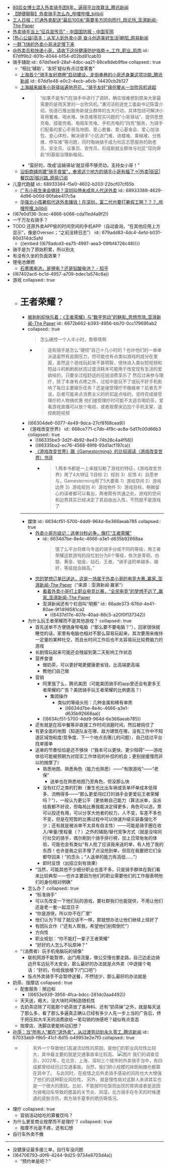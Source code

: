 - [80后女博士混入外卖骑手团8年，逼得平台改算法_腾讯新闻](https://news.qq.com/rain/a/20241023A01DDG00?suid=&media_id=)
- [【随便聊聊】外卖骑手怎么办_哔哩哔哩_bilibili](https://www.bilibili.com/video/BV1eV4y1R7Z8)
- [工人日报：打通外卖配送“最后100米”需要多方同向而行_舆论场_澎湃新闻-The Paper](https://www.thepaper.cn/newsDetail_forward_29212362)
- [外卖骑手当上“征兵宣传员” - 中国国防报 - 中国军网](http://www.81.cn/gfbmap/content/2023-01/12/content_331653.htm)
- [[热心公益]高丰：从军人到外卖小哥 奋斗创造美好生活|朝阳_网易新闻](https://bj.news.163.com/23/1127/18/IKIQG7DV043898ES.html)
- [一群飞快的外卖小哥决定慢下来](https://mp.weixin.qq.com/s/VZllXubOQYr9Dt_eqxLAIw)
- [@外卖员和快递小哥，请收下这份健康防护指南→_工作_职业_肌肉](https://www.sohu.com/a/727470245_121124528)
  id:: 67dff9b2-801b-4044-b154-d02bd81cab10
- 骑手辅助
  id:: 67dd1ee9-28af-4dbc-aa21-88ce8deb9fbe
  collapsed:: true
	- “相比‘辅助’，‘友好’疑似有点过度客套”
	- [上海首个“骑手友好商圈”启动建设，走街串巷的小哥还身兼这项功能_腾讯新闻](https://news.qq.com/rain/a/20240914A09K8U00)
	  id:: 67dd1e48-e0c2-4ecb-a6cb-14430cb2b127
	- [上海越来越多小哥驿站遍地开花，“骑手友好”缘何要从一台吹风机说起](https://j.021east.com/p/1734832029040196)
		- >“如果不是专门在骑手中进行了调研，确实很难想到原来大家最需要的是雨天里的一台吹风机。”漕河泾街道党工委副书记陈雷介绍，街道已推出服务新就业群体的五大行动，具体包括可解决小哥用餐难、喝水难、休息难等现实问题的“小哥驿站”，提供思想充电、技能充电、电瓶车充电、手机充电的“四充”服务，为骑手们配备的爱心手册及地图、爱心套餐、爱心基金会、爱心加油包、爱心体检，解决骑手“小区进门难、进楼难、乘梯难、分拣难、停车难”等问题，同时吸纳骑手成为社区志愿服务的助老员、安全员、议事员、宣传员，形成新就业群体与社区“双向奔赴”的基层治理新格局。
		- “蛮好的，改成‘运输驿站’就显得不够灵动，支持女小哥！”
	- [沿街商铺共建“骑手食堂”，奉贤这个地方的骑手小哥有福了→|外卖|街区|餐饮店|振兴路_网易订阅](https://www.163.com/dy/article/JJ7NQOG7055040N3.html)
- 儿童代跑腿
  id:: 68933384-f5e0-4602-b203-22bcf07cf65b
	- [广东小孩生来会搞钱？深圳叫停未成年人代送外卖](https://mp.weixin.qq.com/s/7GJy5FudjTHnE3MRtJqWXg)
	  id:: 68933388-4629-4d96-b00d-90fabe417c5a
	- [华强北小孩暑假代送外卖赚钱！在深圳，富二代也要打暑假工啊？？？_哔哩哔哩_bilibili](https://www.bilibili.com/video/BV1MzhnzKEAY/)
- ((67e0d136-3cec-4866-b066-cda11ed4a9f2))
- 一千万左右骑手？
- TODO 还原外卖APP偷的时间空间的手机APP（自动查询，“在其他应用上方显示”，像是Oversec；“之前没转日志”）
  id:: 679add83-4dc4-4efd-b031-60d314dc5afd
	- {{embed ((679adcd3-ea75-4997-aea3-09fbf4726c48))}}
- 骑手是为了原始积累，所以别太
- 有没有久坐的负面效果？
- 锂电池爆燃
	- [石墨烯电池，是锂电？还是铅酸电池？ - 知乎](https://zhuanlan.zhihu.com/p/389521624)
- ((67402ac6-bc1d-4957-a709-bdec1a574c8a))
- 游戏
  collapsed:: true
	- # 王者荣耀？
		- [被剥削却快乐着：《王者荣耀》与“数字劳动”的魅影_思想市场_澎湃新闻-The Paper](https://www.thepaper.cn/newsDetail_forward_7880410)
		  id:: 6672b662-b393-4956-bb70-0cc179695ab2
		- collapsed:: true
		  >怎么硬控一个人半小时，靠移情啊
			- >这些骑手是怎么“硬控”自己十几小时的？也许他们的一单单派送虽然有逾期压力，但可能也有点类似游戏的成分在里面，虽然这个游戏玩起来不甚明智，很快进入类似短视频和短战斗的刷刷刷状态过度消耗本可能用于改变现有生活的爱欲啥的，只要全过程舒适的花钱消费享乐了
			  然后过来参与理疗，除了本身有点疼之外，过程中是玩不了或玩不好手机影响了每日主要娱乐任务？还是接受理疗不像接单？前者先不谈，后者可能来点消费主义的折扣返点啥的，坚持完成接受理疗的人物搞优惠
			  他们接受理疗时可能不太适合喝奶茶，爱看游戏直播可以放个电视，或者按摩床边加个手机支架，遥控刷短视频
		- ((66304de6-0077-4e49-9dca-27cf8168cea9))
		- 《游戏改变世界》
		  id:: 668ce771-c7db-4f9c-ac8a-5d17c00d66b3
		  collapsed:: true
			- ((66335be3-3d2f-4b92-8e43-74b28c4a4f58))
			- ((66335ba2-ec76-4568-89f8-93d1acf197ca))
			- [《游戏改变世界》跟《Gamestorming》的比较阅读（游戏改变世界）书评](https://book.douban.com/review/5669152/)
				- >1.两本书都是一上来就勾勒了游戏的特征，《游戏改变世界》用了4大特征 1)目标 2）规则 3）反馈 4）自愿参与，Gamestorming用了5大要素 1）游戏空间 2）游戏边界 3）游戏规则 4）游戏物件 5）游戏目标，稍微留心的读者都可以看出，两者颇有共通之处，游戏的空间和边界其实已经决定了其自由出入性，不然就不是游戏了
		- ---
		- 媒体
		  id:: 6634cf51-5700-4dd9-964d-6e366aeab785
		  collapsed:: true
			- [外卖小哥升级记：送单分秒必争，像打“王者荣耀”](https://www.yicai.com/news/100351683.html)
				- id:: 6634d7be-8e4c-4666-a3e1-d635b92668aa
				  >饿了么平台将蜂鸟专送的骑手分成不同的等级，用王者荣耀这款游戏的段位划分为6个等级，依次是青铜、白银、黄金、铂金、钻石、王者。“骑手送的单越多、越好，等级就会越高。”
			- [您的梦想订单已送达，这是一场属于外卖小哥的电竞大赛_赢家_澎湃新闻-The Paper](https://www.thepaper.cn/newsDetail_forward_13575517)（“来源：澎湃新闻·赢家”）
				- [看着外卖小哥打上职业电竞比赛，“全民电竞”的梦想不远了_赢家_澎湃新闻-The Paper](https://www.thepaper.cn/newsDetail_forward_13812509)
				- 澎湃新闻还有个栏目叫“明察”
				  id:: 66ade373-876d-4e41-80ae-9f1498581ca2
					- ((6437d17e-407e-40ad-86c5-a20f0f137342))
		- 为什么玩王者荣耀而不是其他游戏？
		  collapsed:: true
			- 首先送单不方便随身带电脑（“那么要不要电脑？”），回家很快就睡觉的话，家里有电脑也相对不那么容易玩起来，其次要用来维持一定量的某种社交，而且长时间工作后也不太容易玩比较费脑力的游戏
			- 长剧情玩起来可能还会残留到第二天影响工作状态
			- 营养食谱
				- 做奶茶，可以更好喝更健康更省钱，比高端更高端
				- 教他们自己做
			- 营销
				- 阿里饿了么，腾讯美团（可能美团骑手的app里还会有更多王者荣耀的广告？美团骑手玩王者荣耀的比例更高？）
					- 集团操作
						- 类似的等级头衔：几种金属和稀有单质
							- ((6634d7be-8e4c-4666-a3e1-d635b92668aa))
				- ((6634cf51-5700-4dd9-964d-6e366aeab785))
			- 还有就是在班中餐等非直接工作时间消磨时间，然后被钩住了
			- 有更全面的地图（知道队友在哪、敌方建筑在哪，没有工作中不知道区域饱和度/竞争度、下一个地点去哪儿的问题），自己绕过平台找单接单
			- 送单的节奏恰恰是还不够快（“我本可以更快，更少阻碍”——游戏体验可能被预期为对现实工作体验的补偿的机会；更别提缓慢而非以的按摩了）
				- 熟悉地图、熟悉角色（能力也熟悉）——“有限游戏”——“老保”
					- 送单也在熟悉地图乃至角色，但没那么快
				- 没有红灯之类的打断（重生也比出车祸或丢单坏单成本低得多、流畅得多——“那么更爱闯红灯的骑手会更爱玩王者荣耀吗？”），一般认为更公平（更依赖自己能力（算法派单，没派给我都不好说，但每局比赛我能决定得更多，角色可以选，票可以投还有用，可以分享大他者的权力，人不变，车差不多也不变，但是在短暂的比赛过程中可以快速升级买装备强化不少；还有就是被派单不太具有自主性）——可能是骑手圈在收入/单量/里程量（？）之外的辅助/替代竞争方式（就是没啥同行社交的骑手，偶尔刷到个骑手排行榜，加上日常匆匆的体验，可能也会有类似“有人抢了应该我来送的单，有人抢了我的东西！也许是我之前手慢了点没抢到单，但现在我要把它们全都夺回来！”的念头；“人送单的能力有高低......”）
				- 即时反馈（出招立刻有效果）
			- “当然，可能其他不少细分职业也差不多，只是骑手群体在我们看来比较典型——也许主要因为他们的职业需要他们的工作服表明他们的身份相对明确”
		- 怎么办？
		  collapsed:: true
			- “标准骑手”
			- 可以先改变一下他们玩的游戏，要社群我们也能提供，不用让他们还是老一套一起混日子
			- “你是游侠，所以你不在厂里”
			- 他们认为下班了就应该不一样，那就想办法让他们继续上班好了
			- 有团队合作（“还有人帮我，希望他们别帮倒忙”）
			- 方向性
			- 职业规划：“你不能打一辈子王者荣耀”
			- “好好的人怎么不玩原神？”
	- “（消费者）玩手机电脑玩的镜像”
		- 联机网游不能暂停，出门用流量，做公交慢也要走路，自己边走边骑边开车边玩不太安全，那么最好的办法就是点外卖（中途接个电话：“好的，你给我放楼下/门口吧”）
		- 饭点外卖骑手不会暂停送餐，不然钱少，那么最好的办法就是
- 奶茶、按摩店
  collapsed:: true
	- 配套服务：擦边和
		- ((6653e939-3956-4fca-bdcc-281dc0aa4492))
	- 天天送，瘾大，没大块时间制造随机性
	- 去奶茶店除了可能那个奶茶放了各种料、还有“奶茶妹”之外，就是每天送了那么多，看了那么多遍真正确认已经有多少人先一步上当的广告后，终于把压抑大半天的消费欲给一笔勾销的快感吧？疑似有点变态
	- 按摩店、洗脚店更能转动幻想？
- [孙萍：当“所有人”都在“送外卖”，从过渡劳动到永久零工_腾讯新闻](https://new.qq.com/rain/a/20230116A0588400)
  id:: 67033ab9-f9b5-41cf-8d15-b49953e2e7f0
  collapsed:: true
	- >另外一个导致他们高速流动性的原因，是他们的职业风险性比较大，其中最主要的就是交通事故率比较高。
	  ![图片](http://inews.gtimg.com/newsapp_bt/0/15613672617/641)
	  我们的调查显示，2022年，在北京、上海、深圳三个城市的外卖骑手当中，有四成都曾经经历过交通事故。当然，我们把小规模的摔倒剐蹭也都算在其中了。
	  与此同时，在疫情之后外卖骑手感染的风险也大大增强了他们的这种职业风险性。
	  另外，就是慢性病对这群人来讲其实也是一个很大的困扰。比如，不能按时吃饭而出现的胃病或者是说因为骑电动车导致的膝盖的关节炎、风湿，北方骑手在冬天的时候遭遇的皮肤冻伤，南方骑手夏季的晒伤等情况。
- 理疗
  collapsed:: true
	- 营销活动给吃的算餐饮吗？
- 为什么更爱商业按摩而不是理疗？
  collapsed:: true
	- 按摩不光是不疼，还有幻想
- 自行车外卖不撒
- ---
- 没健康证最多接三单，自行车没问题
- ((64706793-d0f6-4244-9d25-9734e8703d4a))
	- “预约单是吧？”
